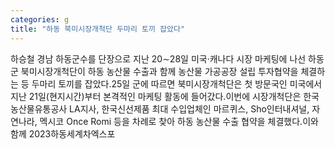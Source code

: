 ```yaml
---
categories: g
title: "하동 북미시장개척단 두마리 토끼 잡았다"
---
```

하승철 경남 하동군수를 단장으로 지난 20∼28일 미국·캐나다 시장 마케팅에 나선 하동군 북미시장개척단이 하동 농산물 수출과 함께 농산물 가공공장 설립 투자협약을 체결하는 등 두마리 토끼를 잡았다.25일 군에 따르면 북미시장개척단은 첫 방문국인 미국에서 지난 21일(현지시간)부터 본격적인 마케팅 활동에 들어갔다.이번에 시장개척단은 한국농산물유통공사 LA지사, 한국신선제품 최대 수입업체인 마르퀴스, Sho인터내셔널, 자연나라, 멕시코 Once Romi 등을 차례로 찾아 하동 농산물 수출 협약을 체결했다.이와함께 2023하동세계차엑스포